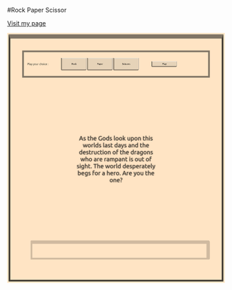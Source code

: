 #Rock Paper Scissor

[Visit my page](https://muhammadmusaabulhaq.github.io/Rock-Paper-Siccor/)

![Page preview](preview.png)